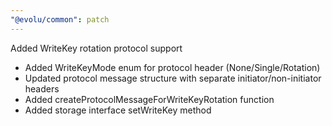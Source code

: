 ```yaml
---
"@evolu/common": patch
---
```


Added WriteKey rotation protocol support

- Added WriteKeyMode enum for protocol header (None/Single/Rotation)
- Updated protocol message structure with separate initiator/non-initiator headers
- Added createProtocolMessageForWriteKeyRotation function
- Added storage interface setWriteKey method
